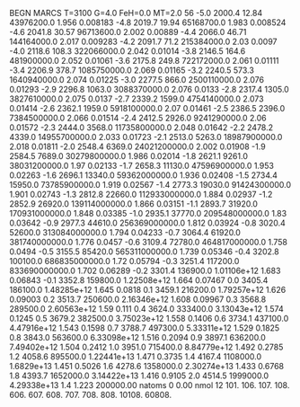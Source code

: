 BEGN
MARCS T=3100 G=4.0 FeH=0.0 MT=2.0
                  56
-5.0 2000.4 12.84 43976200.0 1.956 0.008183 
-4.8 2019.7 19.94 65168700.0 1.983 0.008524 
-4.6 2041.8 30.57 96713600.0 2.002 0.00889 
-4.4 2066.0 46.71 144164000.0 2.017 0.009283 
-4.2 2091.7 71.2 215384000.0 2.03 0.0097 
-4.0 2118.6 108.3 322066000.0 2.042 0.01014 
-3.8 2146.5 164.6 481900000.0 2.052 0.01061 
-3.6 2175.8 249.8 722172000.0 2.061 0.01111 
-3.4 2206.9 378.7 1085750000.0 2.069 0.01165 
-3.2 2240.5 573.3 1640940000.0 2.074 0.01225 
-3.0 2277.5 866.0 2500110000.0 2.076 0.01293 
-2.9 2296.8 1063.0 3088370000.0 2.076 0.0133 
-2.8 2317.4 1305.0 3827610000.0 2.075 0.0137 
-2.7 2339.2 1599.0 4754140000.0 2.073 0.01414 
-2.6 2362.1 1959.0 5918100000.0 2.07 0.01461 
-2.5 2386.5 2396.0 7384500000.0 2.066 0.01514 
-2.4 2412.5 2926.0 9241290000.0 2.06 0.01572 
-2.3 2444.0 3568.0 11735800000.0 2.048 0.01642 
-2.2 2478.2 4339.0 14955700000.0 2.033 0.01723 
-2.1 2513.0 5263.0 18987900000.0 2.018 0.01811 
-2.0 2548.4 6369.0 24021200000.0 2.002 0.01908 
-1.9 2584.5 7689.0 30279800000.0 1.986 0.02014 
-1.8 2621.1 9261.0 38031200000.0 1.97 0.02133 
-1.7 2658.3 11130.0 47596900000.0 1.953 0.02263 
-1.6 2696.1 13340.0 59362000000.0 1.936 0.02408 
-1.5 2734.4 15950.0 73785900000.0 1.919 0.02567 
-1.4 2773.3 19030.0 91424300000.0 1.901 0.02743 
-1.3 2812.8 22660.0 112933000000.0 1.884 0.02937 
-1.2 2852.9 26920.0 139114000000.0 1.866 0.03151 
-1.1 2893.7 31920.0 170931000000.0 1.848 0.03385 
-1.0 2935.1 37770.0 209548000000.0 1.83 0.03642 
-0.9 2977.3 44610.0 256369000000.0 1.812 0.03924 
-0.8 3020.4 52600.0 313084000000.0 1.794 0.04233 
-0.7 3064.4 61920.0 381740000000.0 1.776 0.0457 
-0.6 3109.4 72780.0 464817000000.0 1.758 0.0494 
-0.5 3155.5 85420.0 565311000000.0 1.739 0.05346 
-0.4 3202.8 100100.0 686835000000.0 1.72 0.05794 
-0.3 3251.4 117200.0 833690000000.0 1.702 0.06289 
-0.2 3301.4 136900.0 1.01106e+12 1.683 0.06843 
-0.1 3352.8 159800.0 1.22508e+12 1.664 0.07467 
0.0 3405.4 186100.0 1.48285e+12 1.645 0.0818 
0.1 3459.1 216200.0 1.79257e+12 1.626 0.09003 
0.2 3513.7 250600.0 2.16346e+12 1.608 0.09967 
0.3 3568.8 289500.0 2.60563e+12 1.59 0.111 
0.4 3624.0 333400.0 3.13043e+12 1.574 0.1245 
0.5 3679.2 382500.0 3.75023e+12 1.558 0.1406 
0.6 3734.1 437100.0 4.47916e+12 1.543 0.1598 
0.7 3788.7 497300.0 5.33311e+12 1.529 0.1825 
0.8 3843.0 563600.0 6.33098e+12 1.516 0.2094 
0.9 3897.1 636200.0 7.49402e+12 1.504 0.2412 
1.0 3951.0 715400.0 8.84779e+12 1.492 0.2785 
1.2 4058.6 895500.0 1.22441e+13 1.471 0.3735 
1.4 4167.4 1108000.0 1.6829e+13 1.451 0.5026 
1.6 4278.6 1358000.0 2.30274e+13 1.433 0.6768 
1.8 4393.7 1652000.0 3.14422e+13 1.416 0.9105 
2.0 4514.5 1999000.0 4.29338e+13 1.4 1.223 
200000.00
natoms              0      0.00
nmol          12
          101.         106.       107.      108.         606.        607.        608.
          707.         708.       808.    10108.       60808.
